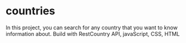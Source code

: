 # countries
In this project, you can search for any country that you want to know information about. Build with RestCountry API, javaScript, CSS, HTML
